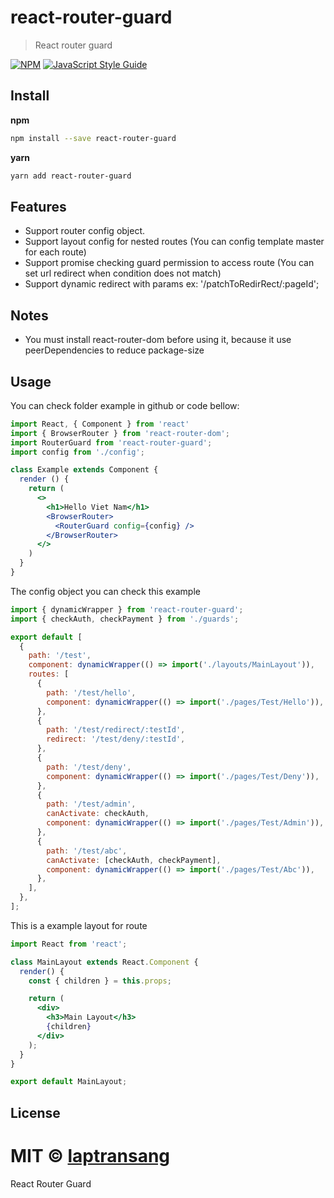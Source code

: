 # react-router-guard
> React router guard

[![NPM](https://img.shields.io/npm/v/react-router-guard.svg)](https://www.npmjs.com/package/react-router-guard) [![JavaScript Style Guide](https://img.shields.io/badge/code_style-standard-brightgreen.svg)](https://standardjs.com)

## Install
**npm**

```bash
npm install --save react-router-guard
```
**yarn**
```bash
yarn add react-router-guard
```

## Features
- Support router config object.
- Support layout config for nested routes (You can config template master for each route)
- Support promise checking guard permission to access route (You can set url redirect when condition does not match)
- Support dynamic redirect with params ex: '/patchToRedirRect/:pageId';


## Notes
- You must install react-router-dom before using it, because it use peerDependencies to reduce package-size

## Usage
You can check folder example in github or code bellow:
```jsx
import React, { Component } from 'react'
import { BrowserRouter } from 'react-router-dom';
import RouterGuard from 'react-router-guard';
import config from './config';

class Example extends Component {
  render () {
    return (
      <>
        <h1>Hello Viet Nam</h1>
        <BrowserRouter>
          <RouterGuard config={config} />
        </BrowserRouter>      
      </>
    )
  }
}
```

The config object you can check this example

```jsx
import { dynamicWrapper } from 'react-router-guard';
import { checkAuth, checkPayment } from './guards';

export default [
  {
    path: '/test',
    component: dynamicWrapper(() => import('./layouts/MainLayout')),
    routes: [
      {
        path: '/test/hello',
        component: dynamicWrapper(() => import('./pages/Test/Hello')),
      },
      {
        path: '/test/redirect/:testId',
        redirect: '/test/deny/:testId',
      },
      {
        path: '/test/deny',
        component: dynamicWrapper(() => import('./pages/Test/Deny')),
      },
      {
        path: '/test/admin',
        canActivate: checkAuth,
        component: dynamicWrapper(() => import('./pages/Test/Admin')),
      },
      {
        path: '/test/abc',
        canActivate: [checkAuth, checkPayment],
        component: dynamicWrapper(() => import('./pages/Test/Abc')),
      },      
    ],
  },
];

```

This is a example layout for route

```jsx
import React from 'react';

class MainLayout extends React.Component {
  render() {
    const { children } = this.props;

    return (
      <div>
        <h3>Main Layout</h3>
        {children}
      </div>
    );
  }
}

export default MainLayout;
```

## License

MIT © [laptransang](https://github.com/laptransang)
=======
React Router Guard
